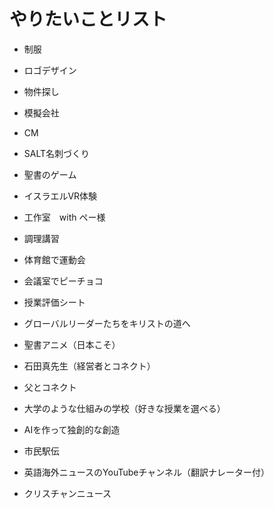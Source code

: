 # やりたいことリスト

- 制服
- ロゴデザイン
- 物件探し
- 模擬会社
- CM
- SALT名刺づくり
- 聖書のゲーム
- イスラエルVR体験
- 工作室　with ペー様
- 調理講習
- 体育館で運動会
- 会議室でピーチョコ
- 授業評価シート
- グローバルリーダーたちをキリストの道へ
- 聖書アニメ（日本こそ）
- 石田真先生（経営者とコネクト）
- 父とコネクト
- 大学のような仕組みの学校（好きな授業を選べる）
- AIを作って独創的な創造
- 市民駅伝

- 英語海外ニュースのYouTubeチャンネル（翻訳ナレーター付）
- クリスチャンニュース